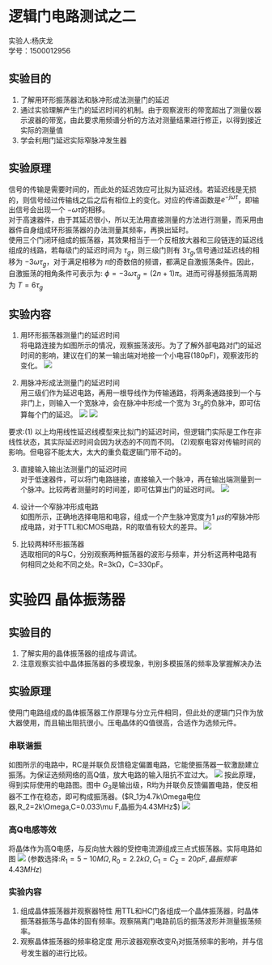 # 逻辑门电路测试之二
<div class="author"> 实验人:杨庆龙<br/>学号：1500012956
</div>

## 实验目的
1. 了解用环形振荡器法和脉冲形成法测量门的延迟
2. 通过实验理解产生门的延迟时间的机制。由于观察波形的带宽超出了测量仪器示波器的带宽，由此要求用频谱分析的方法对测量结果进行修正，以得到接近实际的测量值
3. 学会利用门延迟实际窄脉冲发生器

## 实验原理
信号的传输是需要时间的，而此处的延迟效应可比拟为延迟线。若延迟线是无损的，则信号经过传输线之后之后有相位上的变化。对应的传递函数是$e^{-j\omega\tau}$，即输出信号会出现一个 $-\omega\tau$的相移。<br/>
对于高速器件，由于其延迟很小，所以无法用直接测量的方法进行测量，而采用由器件自身组成环形振荡器的办法测量其频率，再换出延时。<br/>
使用三个门闭环组成的振荡器，其效果相当于一个反相放大器和三段链连的延迟线组成的线路，若每级门的延迟时间为 $\tau_g$，则三级门则有 $3\tau_g$,信号通过延迟线的相移为 $-3\omega\tau_g$，对于满足相移为 $\pi$的奇数倍的频谱，都满足自激振荡条件。因此，自激振荡的相角条件可表示为: $\phi=-3\omega\tau_g=(2n+1)\pi$。进而可得基频振荡周期为 $T=6\tau_g$<br/>

## 实验内容
1. 用环形振荡器测量门的延迟时间<br/>
将电路连接为如图所示的情况，观察振荡波形。为了了解外部电路对门的延迟时间的影响，建议在们的某一输出端对地接一个小电容(180pF)，观察波形的变化。
![](exm2photo/IMG_20170926_102800.jpg)

2. 用脉冲形成法测量门的延迟时间<br/>
用三级们作为延迟电路，再用一根导线作为传输通路，将两条通路接到一个与非门上，则输入一个宽脉冲，会在脉冲中形成一个宽为 $3\tau_g$的负脉冲，即可估算每个门的延迟。
![](exm2photo/IMG_20170926_102805.jpg)
![](exm2photo/IMG_20170926_102809.jpg)

要求:(1) 以上均用线性延迟线模型来比拟门的延迟时间，但逻辑门实际是工作在非线性状态，其实际延迟时间会因为状态的不同而不同。
(2)观察电容对传输时间的影响。但电容不能太大，太大的重负载逻辑门带不动的。

3. 直接输入输出法测量门的延迟时间<br/>
对于低速器件，可以将门电路链接，直接输入一个脉冲，再在输出端测量到一个脉冲。比较两者测量时的时间差，即可估算出门的延迟时间。
![](exm2photo/IMG_20170926_102815.jpg)

4. 设计一个窄脉冲形成电路<br/>
如图所示，正确地选择电阻和电容，组成一个产生脉冲宽度为1 $\mu s$的窄脉冲形成电路，对于TTL和CMOS电路，R的取值有较大的差异。
![](exm2photo/IMG_20170926_102820.jpg)

5. 比较两种环形振荡器<br/>
选取相同的R与C，分别观察两种振荡器的波形与频率，并分析这两种电路有何相同之处和不同之处。R=3kΩ，C=330pF。

# 实验四 晶体振荡器
## 实验目的
1. 了解实用的晶体振荡器的组成与调试。
2. 注意观察实验中晶体振荡器的多模现象，判别多模振荡的频率及掌握解决办法
## 实验原理
使用门电路组成的晶体振荡器工作原理与分立元件相同，但此处的逻辑门只作为放大器使用，而且输出阻抗很小。压电晶体的Q值很高，合适作为选频元件。

### 串联谐振
如图所示的电路中，RC是并联负反馈稳定偏置电路，它能使振荡器一软激励建立振荡。为保证选频网络的高Q值，放大电路的输入阻抗不宜过大。
![](exm2photo/IMG_20170926_102739.jpg)
按此原理，得到实际使用的电路图。图中 $G_3$是输出级，R均为并联负反馈偏置电路，使反相器不工作在稳态，即可构成振荡器。($R_1为4.7k\Omega电位器,R_2=2k\Omega,C=0.033\mu F,晶振为4.43MHz$)
![](exm2photo/IMG_20170926_102744.jpg)
### 高Q电感等效
将晶体作为高Q电感，与反向放大器的受控电流源组成三点式振荡器。实际电路如图
![](exm2photo/IMG_20170926_102751.jpg)
(参数选择:$R_1=5-10M\Omega,R_0=2.2k\Omega,C_1=C_2=20pF,晶振频率4.43MHz$)

### 实验内容
1. 组成晶体振荡器并观察器特性
用TTL和HC门各组成一个晶体振荡器，时晶体振荡器振荡与晶体的固有频率。观察隔离门电路前后的振荡波形并测量振荡频率。
2. 观察晶体振荡器的频率稳定度
用示波器观察改变$R_1$对振荡频率的影响，并与信号发生器的进行比较。
